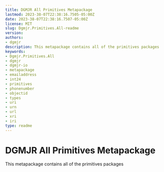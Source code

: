 ```yaml
---
title: DGMJR All Primitives Metapackage
lastmod: 2023-38-07T22:38:16.7505-05:00Z
date: 2023-38-07T22:38:16.7507-05:00Z
license: MIT
slug: Dgmjr.Primitives.All-readme
version:
authors:
- dgmjr
description: This metapackage contains all of the primitives packages
keywords:
- Dgmjr.Primitives.All
- dgmjr
- dgmjr-io
- metapackage
- emailaddress
- int24
- primitives
- phonenumber
- objectid
- types
- uri
- urn
- url
- xri
- iri
type: readme
---
```


# DGMJR All Primitives Metapackage

This metapackage contains all of the primitives packages
